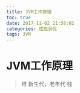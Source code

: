 ```yaml
---
title: JVM工作原理
toc: true
date: 2017-11-02 21:58:02
categories: 性能调优
tags: JVM
---
```

# JVM工作原理
>堆 新生代，老年代 栈
